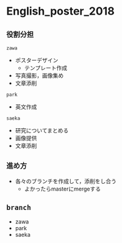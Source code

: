 # English_poster_2018
## `役割分担`
`zawa`
- ポスターデザイン
    - テンプレート作成
- 写真撮影，画像集め
- 文章添削

`park`
- 英文作成

`saeka`
- 研究についてまとめる
- 画像提供
- 文章添削

## `進め方`
- 各々のブランチを作成して，添削をし合う
    - よかったらmasterにmergeする

## `branch`
- zawa
- park
- saeka
